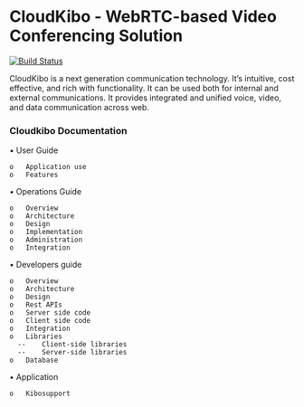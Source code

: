 # CloudKibo - WebRTC-based Video Conferencing Solution  

[![Build Status](https://api.shippable.com/projects/550a83015ab6cc1352a4c97c/badge?branchName=master)](https://app.shippable.com/projects/550a83015ab6cc1352a4c97c/builds/latest)   
      
    
   

CloudKibo is a next generation communication technology. It’s intuitive, cost effective, and rich with functionality. It can be used both for internal and external communications. It provides integrated and unified voice, video, and data communication across web.

### Cloudkibo Documentation

•	User Guide

    o	Application use
    o	Features
•	Operations Guide

    o	Overview
    o	Architecture
    o	Design
    o	Implementation 
    o	Administration
    o	Integration
•	Developers guide 

    o	Overview
    o	Architecture
    o	Design
    o	Rest APIs
    o	Server side code
    o	Client side code
    o	Integration
    o	Libraries
      --	Client-side libraries 
      --	Server-side libraries
    o	Database
•	Application

    o	Kibosupport


